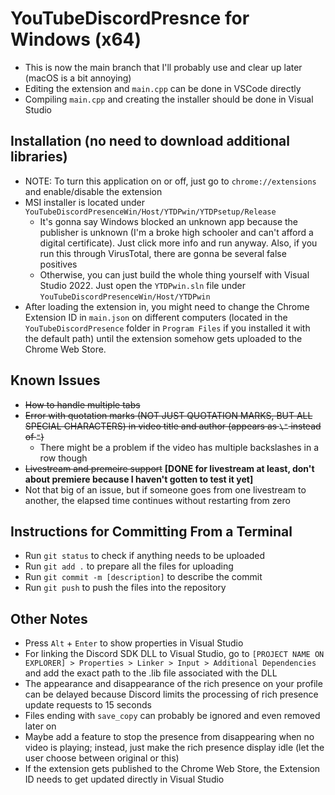# YouTubeDiscordPresnce for Windows (x64)
 - This is now the main branch that I'll probably use and clear up later (macOS is a bit annoying)
 - Editing the extension and ```main.cpp``` can be done in VSCode directly
 - Compiling ```main.cpp``` and creating the installer should be done in Visual Studio
## Installation (no need to download additional libraries)
 - NOTE: To turn this application on or off, just go to ```chrome://extensions``` and enable/disable the extension
 - MSI installer is located under ```YouTubeDiscordPresenceWin/Host/YTDPwin/YTDPsetup/Release```
    - It's gonna say Windows blocked an unknown app because the publisher is unknown (I'm a broke high schooler and can't afford a digital certificate). Just click more info and run anyway. Also, if you run this through VirusTotal, there are gonna be several false positives
    - Otherwise, you can just build the whole thing yourself with Visual Studio 2022. Just open the ```YTDPwin.sln``` file under ```YouTubeDiscordPresenceWin/Host/YTDPwin```
 - After loading the extension in, you might need to change the Chrome Extension ID in ```main.json``` on different computers (located in the ```YouTubeDiscordPresence``` folder in ```Program Files``` if you installed it with the default path) until the extension somehow gets uploaded to the Chrome Web Store.
## Known Issues
 - ~~How to handle multiple tabs~~
 - ~~Error with quotation marks (NOT JUST QUOTATION MARKS, BUT ALL SPECIAL CHARACTERS) in video title and author (appears as ```\"``` instead of ```"```)~~
    - There might be a problem if the video has multiple backslashes in a row though
 - ~~Livestream and premeire support~~ **[DONE for livestream at least, don't about premiere because I haven't gotten to test it yet]**
 - Not that big of an issue, but if someone goes from one livestream to another, the elapsed time continues without restarting from zero
## Instructions for Committing From a Terminal
 - Run ```git status``` to check if anything needs to be uploaded
 - Run ```git add .``` to prepare all the files for uploading
 - Run ```git commit -m [description]``` to describe the commit
 - Run ```git push``` to push the files into the repository
## Other Notes
 - Press ```Alt``` + ```Enter``` to show properties in Visual Studio
 - For linking the Discord SDK DLL to Visual Studio, go to ```[PROJECT NAME ON EXPLORER] > Properties > Linker > Input > Additional Dependencies``` and add the exact path to the .lib file associated with the DLL
 - The appearance and disappearance of the rich presence on your profile can be delayed because Discord limits the processing of rich presence update requests to 15 seconds
 - Files ending with ```save_copy``` can probably be ignored and even removed later on
 - Maybe add a feature to stop the presence from disappearing when no video is playing; instead, just make the rich presence display idle (let the user choose between original or this)
 - If the extension gets published to the Chrome Web Store, the Extension ID needs to get updated directly in Visual Studio